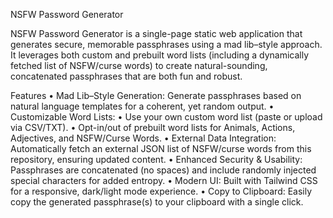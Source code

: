 NSFW Password Generator

NSFW Password Generator is a single-page static web application that generates secure, memorable passphrases using a mad lib–style approach. It leverages both custom and prebuilt word lists (including a dynamically fetched list of NSFW/curse words) to create natural-sounding, concatenated passphrases that are both fun and robust.

Features
	•	Mad Lib–Style Generation:
Generate passphrases based on natural language templates for a coherent, yet random output.
	•	Customizable Word Lists:
	•	Use your own custom word list (paste or upload via CSV/TXT).
	•	Opt-in/out of prebuilt word lists for Animals, Actions, Adjectives, and NSFW/Curse Words.
	•	External Data Integration:
Automatically fetch an external JSON list of NSFW/curse words from this repository, ensuring updated content.
	•	Enhanced Security & Usability:
Passphrases are concatenated (no spaces) and include randomly injected special characters for added entropy.
	•	Modern UI:
Built with Tailwind CSS for a responsive, dark/light mode experience.
	•	Copy to Clipboard:
Easily copy the generated passphrase(s) to your clipboard with a single click.
